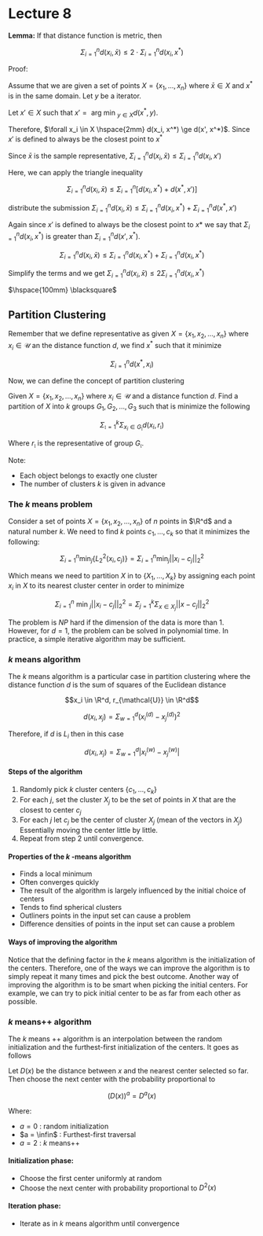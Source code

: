 # Lecture 8

**Lemma:** If that distance function is metric, then

$$\Sigma^n_{i = 1} d(x_i, \bar{x}) \le 2 \cdot \Sigma^n_{i = 1} d (x_i, x^*)$$

Proof:

Assume that we are given a set of points $X = \{x_1, ..., x_n\}$ where $\bar{x} \in X$ and $x^*$ is in the same domain. Let $y$ be a iterator.

Let $x' \in X$ such that $x' = \text{ arg min }_{y \in X} d(x^*, y)$. 

Therefore, $\forall x_i \in X \hspace{2mm} d(x_i, x^*) \ge d(x', x^*)$. Since $x'$ is defined to always be the closest point to $x^*$

Since $\bar{x}$ is the sample representative, $\Sigma^n_{i=1} d(x_i, \bar{x}) \le \Sigma^n_{i=1} d(x_i, x')$

Here, we can apply the triangle inequality

$$\Sigma^n_{i=1} d(x_i, \bar{x}) \le \Sigma^n_{i=1} [d(x_i, x^*) + d(x^*, x')]$$

distribute the submission $\Sigma^n_{i=1} d(x_i, \bar{x}) \le \Sigma^n_{i=1} d(x_i, x^*) + \Sigma^n_{i=1}d(x^*, x')$

Again since $x'$ is defined to always be the closest point to $x*$ we say that $\Sigma^n_{i = 1} d(x_i, x^*)$ is greater than $\Sigma^n_{i=1} d (x', x^*)$. 

$$\Sigma^n_{i=1} d(x_i, \bar{x}) \le \Sigma^n_{i=1} d(x_i, x^*) + \Sigma^n_{i=1} d(x_i, x^*)$$

Simplify the terms and we get $\Sigma^n_{i = 1} d(x_i, \bar{x}) \le 2 \Sigma^n_{i = 1} d(x_i, x^*)$

$\hspace{100mm} \blacksquare$

## Partition Clustering

Remember that we define representative as given $X = \{x_1, x_2, ..., x_n\}$ where $x_i \in \mathcal{U}$ an the distance function $d$, we find $x^*$ such that it minimize

$$\Sigma^n_{i=1} d(x^*, x_i)$$

Now, we can define the concept of partition clustering

Given $X = \{x_1, x_2, ..., x_n\}$ where $x_i \in \mathcal{U}$ and a distance function $d$. Find a partition of $X$ into $k$ groups $G_1, G_2, ..., G_3$ such that is minimize the following

$$\Sigma^k_{\mathfrak{l} = 1} \Sigma_{x_i \in G_{\mathfrak{l}}} d(x_i, r_{\mathfrak{l}})$$

Where $r_{\mathfrak{l}}$ is the representative of group $G_{\mathfrak{l}}$.

Note:

* Each object belongs to exactly one cluster
* The number of clusters $k$ is given in advance

### The $k$ means problem

Consider a set of points $X = \{x_1, x_2, ..., x_n\}$ of $n$ points in $\R^d$ and a natural number $k$. We need to find $k$ points $c_1, ..., c_k$ so that it minimizes the following:

$$\Sigma^{n}_{i = 1} \text{min}_{j} \{L^2_2 (x_i, c_j)\} = \Sigma^{n}_{i = 1} \text{min}_{j} ||x_i - c_j||^2_2$$

Which means we need to partition $X$ in to $\{X_1, ..., X_k\}$ by assigning each  point $x_i$ in $X$ to its nearest cluster center in order to minimize

$$\Sigma^{n}_{i = 1} \text{ min }_{j} ||x_i - c_j||^2_2 = \Sigma^{k}_{j = 1} \Sigma_{x \in X_j} ||x - c_j||^2_2$$

The problem is $NP$ hard if the dimension of the data is more than $1$. However,  for $d = 1$, the problem can be solved in polynomial time. In practice, a simple iterative algorithm may be sufficient.

### $k$ means algorithm

The $k$ means algorithm is a particular case in partition clustering where the distance function $d$ is the sum of squares of the Euclidean distance

$$x_i \in \R^d, r_{\mathcal{U}} \in \R^d$$

$$d(x_i, x_j) = \Sigma^d_{w = 1} (x_i^{(d)} - x_j^{(d)})^2$$

Therefore, if $d$ is $L_i$ then in this case

$$d(x_i, x_j) = \Sigma^d_{w = 1} |x_i^{(w)} - x_j^{(w)}|$$


#### Steps of the algorithm

1. Randomly pick $k$ cluster centers $\{c_1, ..., c_k\}$
2. For each $j$, set the cluster $X_j$ to be the set of points in $X$ that are the closest to center $c_j$
3. For each $j$ let $c_j$ be the center of cluster $X_j$ (mean of the vectors in $X_j$) Essentially moving the center little by little.
4. Repeat from step $2$ until convergence.

#### Properties of the $k$ -means algorithm

* Finds a local minimum
* Often converges quickly
* The result of the algorithm is largely influenced by the initial choice of centers
* Tends to find spherical clusters
* Outliners points in the input set can cause a problem
* Difference densities of points in the input set can cause a problem

#### Ways of improving the algorithm

Notice that the defining factor in the $k$ means algorithm is the initialization of the centers. Therefore, one of the ways we can improve the algorithm is to simply repeat it many times and pick the best outcome. Another way of improving the algorithm is to be smart when picking the initial centers. For example, we can try to pick initial center to be as far from each other as possible.

### $k$ means++ algorithm

The $k$ means ++ algorithm is an interpolation between the random initialization and the furthest-first initialization of the centers. It goes as follows

Let $D(x)$ be the distance between $x$ and the nearest center selected so far. Then choose the next center with the probability proportional to 

$$(D(x))^a = D^a(x)$$

Where:

* $a = 0$ : random initialization
* $a = \infin$ : Furthest-first traversal
* $a = 2$ : $k$ means++

#### Initialization phase:

* Choose the first center uniformly at random
* Choose the next center with probability proportional to $D^2(x)$ 

#### Iteration phase:

* Iterate as in $k$ means algorithm until convergence